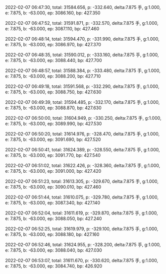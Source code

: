 2022-02-07 06:47:30, total: 31584.656, p: -332.640, delta:7.875 手, g:1.000, e: 7.875, b: -63.000, ep: 3086.160, bp: 427.350

2022-02-07 06:47:52, total: 31591.871, p: -332.570, delta:7.875 手, g:1.000, e: 7.875, b: -63.000, ep: 3087.110, bp: 427.460

2022-02-07 06:48:14, total: 31594.470, p: -331.990, delta:7.875 手, g:1.000, e: 7.875, b: -63.000, ep: 3086.970, bp: 427.370

2022-02-07 06:48:35, total: 31590.012, p: -333.160, delta:7.875 手, g:1.000, e: 7.875, b: -63.000, ep: 3088.440, bp: 427.700

2022-02-07 06:48:57, total: 31588.384, p: -333.480, delta:7.875 手, g:1.000, e: 7.875, b: -63.000, ep: 3088.200, bp: 427.710

2022-02-07 06:49:18, total: 31591.568, p: -332.290, delta:7.875 手, g:1.000, e: 7.875, b: -63.000, ep: 3088.750, bp: 427.630

2022-02-07 06:49:39, total: 31594.485, p: -332.170, delta:7.875 手, g:1.000, e: 7.875, b: -63.000, ep: 3088.870, bp: 427.630

2022-02-07 06:50:00, total: 31604.949, p: -330.250, delta:7.875 手, g:1.000, e: 7.875, b: -63.000, ep: 3089.990, bp: 427.530

2022-02-07 06:50:20, total: 31614.976, p: -328.470, delta:7.875 手, g:1.000, e: 7.875, b: -63.000, ep: 3091.690, bp: 427.520

2022-02-07 06:50:41, total: 31624.389, p: -328.550, delta:7.875 手, g:1.000, e: 7.875, b: -63.000, ep: 3091.770, bp: 427.540

2022-02-07 06:51:02, total: 31622.426, p: -328.360, delta:7.875 手, g:1.000, e: 7.875, b: -63.000, ep: 3091.000, bp: 427.420

2022-02-07 06:51:23, total: 31613.305, p: -329.670, delta:7.875 手, g:1.000, e: 7.875, b: -63.000, ep: 3090.010, bp: 427.460

2022-02-07 06:51:44, total: 31610.075, p: -329.780, delta:7.875 手, g:1.000, e: 7.875, b: -63.000, ep: 3087.340, bp: 427.140

2022-02-07 06:52:04, total: 31611.619, p: -329.870, delta:7.875 手, g:1.000, e: 7.875, b: -63.000, ep: 3088.050, bp: 427.240

2022-02-07 06:52:25, total: 31619.979, p: -329.100, delta:7.875 手, g:1.000, e: 7.875, b: -63.000, ep: 3088.180, bp: 427.160

2022-02-07 06:52:46, total: 31624.955, p: -328.200, delta:7.875 手, g:1.000, e: 7.875, b: -63.000, ep: 3088.040, bp: 427.030

2022-02-07 06:53:07, total: 31611.670, p: -330.620, delta:7.875 手, g:1.000, e: 7.875, b: -63.000, ep: 3084.740, bp: 426.920